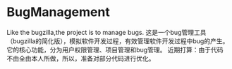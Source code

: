 # BugManagement
Like the bugzilla,the project is to manage bugs.
这是一个bug管理工具（bugzilla的简化版），模拟软件开发过程，有效管理软件开发过程中bug的产生。
它的核心功能，分为用户权限管理、项目管理和bug管理。
近期打算：由于代码不由全由本人所做，所以，准备对部分代码进行优化。
